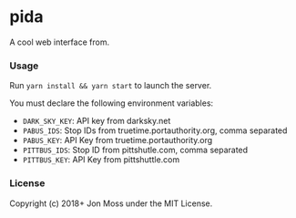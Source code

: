 # pida

A cool web interface from.

### Usage

Run `yarn install && yarn start` to launch the server.

You must declare the following environment variables:

- `DARK_SKY_KEY`: API key from darksky.net
- `PABUS_IDS`: Stop IDs from truetime.portauthority.org, comma separated
- `PABUS_KEY`: API Key from truetime.portauthority.org
- `PITTBUS_IDS`: Stop ID from pittshutle.com, comma separated
- `PITTBUS_KEY`: API Key from pittshuttle.com

### License

Copyright (c) 2018+ Jon Moss under the MIT License.
